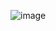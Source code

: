 ![image](https://user-images.githubusercontent.com/112687463/193793800-cf44fc8d-f0f0-404d-9db0-bf35db34908b.png)
